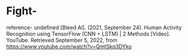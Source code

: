 # Fight-
reference-
undefined [Bleed AI]. (2021, September 24). Human Activity Recognition using TensorFlow (CNN + LSTM) | 2 Methods [Video]. YouTube. Retrieved September 5, 2022, from https://www.youtube.com/watch?v=QmtSkq3DYko

